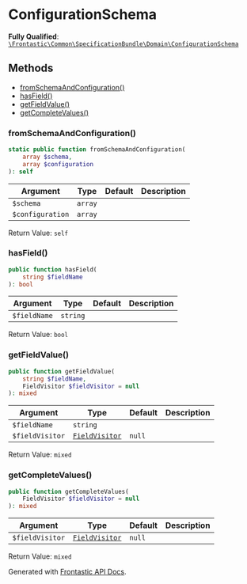 #  ConfigurationSchema

**Fully Qualified**: [`\Frontastic\Common\SpecificationBundle\Domain\ConfigurationSchema`](../../../../src/php/SpecificationBundle/Domain/ConfigurationSchema.php)

## Methods

* [fromSchemaAndConfiguration()](#fromschemaandconfiguration)
* [hasField()](#hasfield)
* [getFieldValue()](#getfieldvalue)
* [getCompleteValues()](#getcompletevalues)

### fromSchemaAndConfiguration()

```php
static public function fromSchemaAndConfiguration(
    array $schema,
    array $configuration
): self
```

Argument|Type|Default|Description
--------|----|-------|-----------
`$schema`|`array`||
`$configuration`|`array`||

Return Value: `self`

### hasField()

```php
public function hasField(
    string $fieldName
): bool
```

Argument|Type|Default|Description
--------|----|-------|-----------
`$fieldName`|`string`||

Return Value: `bool`

### getFieldValue()

```php
public function getFieldValue(
    string $fieldName,
    FieldVisitor $fieldVisitor = null
): mixed
```

Argument|Type|Default|Description
--------|----|-------|-----------
`$fieldName`|`string`||
`$fieldVisitor`|[`FieldVisitor`](Schema/FieldVisitor.md)|`null`|

Return Value: `mixed`

### getCompleteValues()

```php
public function getCompleteValues(
    FieldVisitor $fieldVisitor = null
): mixed
```

Argument|Type|Default|Description
--------|----|-------|-----------
`$fieldVisitor`|[`FieldVisitor`](Schema/FieldVisitor.md)|`null`|

Return Value: `mixed`

Generated with [Frontastic API Docs](https://github.com/FrontasticGmbH/apidocs).
